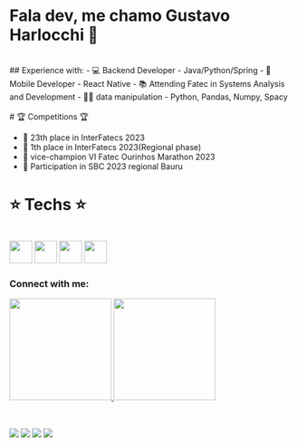 # Fala dev, me chamo Gustavo Harlocchi 👋
</br>
## Experience with:
- 💻 Backend Developer - Java/Python/Spring
- 📱 Mobile Developer - React Native
- 📚 Attending Fatec in Systems Analysis and Development
- 👨‍💻 data manipulation - Python, Pandas, Numpy, Spacy
 <br>
 <br>
 # 🏆 Competitions 🏆
 
- 🥇 23th place in InterFatecs 2023
- 🥇 1th place in InterFatecs 2023(Regional phase)
- 🏅 vice-champion VI Fatec Ourinhos Marathon 2023
- 🥇 Participation in SBC 2023 regional Bauru

# :star: Techs :star:
<div style= "display: inline_block"> <br/>
     <img  width = 40 align= "center s"  src="https://cdn.jsdelivr.net/gh/devicons/devicon/icons/pandas/pandas-original.svg" />
     <img  width = 40 align= "center s"  src="https://cdn.jsdelivr.net/gh/devicons/devicon/icons/python/python-original.svg" />
     <img  width = 40 align= "center s"  src="https://cdn.jsdelivr.net/gh/devicons/devicon/icons/spring/spring-original.svg" />
     <img  width = 40 align= "center s"  src="https://cdn.jsdelivr.net/gh/devicons/devicon/icons/java/java-original.svg" />
     
</div>


### Connect with me:
<div>
  <a href="https://github.com/Harlocchi">
  <img height="180em" src="https://github-readme-stats.vercel.app/api?username=Harlocchi&show_icons=true&theme=synthwave&include_all_commits=true&count_private=true"/>
  <img height="180em" src="https://github-readme-stats.vercel.app/api/top-langs/?username=Harlocchi&layout=compact&langs_count=16&theme=synthwave"/>
</div>
<br>


##

<div> 
  
  <a href="https://www.instagram.com/_gharlocchi/" target="_blank"><img src="https://img.shields.io/badge/-Instagram-%23E4405F?style=for-the-badge&logo=instagram&logoColor=white" target="https://www.instagram.com/_gharlocchi/"></a>
 <a href="https://discord.gg/G9GPg5SA75" target="_blank"><img src="https://img.shields.io/badge/Discord-7289DA?style=for-the-badge&logo=discord&logoColor=white" target="blank"></a> 
  <a href = "mailto:gustaalves1701@gmail.com"><img src="https://img.shields.io/badge/-Gmail-%23333?style=for-the-badge&logo=gmail&logoColor=white" target="_blank"></a>
  <a href="https://www.linkedin.com/in/gustavo-alves-71041024a/" target="_blank"><img src="https://img.shields.io/badge/-LinkedIn-%230077B5?style=for-the-badge&logo=linkedin&logoColor=white" target="_blank"></a> 


